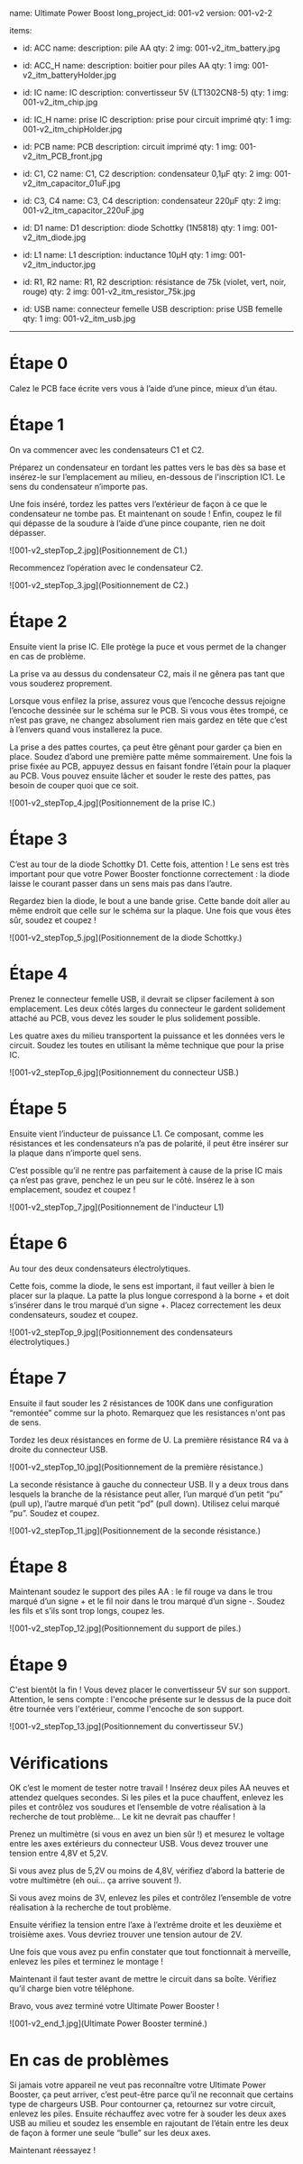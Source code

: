 name: Ultimate Power Boost
long_project_id: 001-v2
version: 001-v2-2

items:
  - id: ACC
    name:
    description: pile AA
    qty: 2
    img: 001-v2_itm_battery.jpg

  - id: ACC_H
    name:
    description: boitier pour piles AA
    qty: 1
    img: 001-v2_itm_batteryHolder.jpg
    
  - id: IC 
    name: IC
    description: convertisseur 5V (LT1302CN8-5)
    qty: 1
    img: 001-v2_itm_chip.jpg

  - id: IC_H
    name: prise IC
    description: prise pour circuit imprimé
    qty: 1
    img: 001-v2_itm_chipHolder.jpg

  - id: PCB
    name: PCB
    description: circuit imprimé
    qty: 1
    img: 001-v2_itm_PCB_front.jpg

  - id: C1, C2
    name: C1, C2
    description: condensateur 0,1µF
    qty: 2
    img: 001-v2_itm_capacitor_01uF.jpg

  - id: C3, C4
    name: C3, C4
    description: condensateur 220µF
    qty: 2
    img: 001-v2_itm_capacitor_220uF.jpg

  - id: D1
    name: D1
    description: diode Schottky (1N5818)
    qty: 1
    img: 001-v2_itm_diode.jpg

  - id: L1
    name: L1
    description: inductance 10µH
    qty: 1
    img: 001-v2_itm_inductor.jpg

  - id: R1, R2
    name: R1, R2
    description: résistance de 75k (violet, vert, noir, rouge)
    qty: 2
    img: 001-v2_itm_resistor_75k.jpg

  - id: USB
    name: connecteur femelle USB
    description: prise USB femelle
    qty: 1
    img: 001-v2_itm_usb.jpg

---

# Étape 0

Calez le PCB face écrite vers vous à l’aide d’une pince, mieux d’un
étau.

# Étape 1

On va commencer avec les condensateurs C1 et C2.

Préparez un condensateur en tordant les pattes vers le bas dès sa base
et insérez-le sur l’emplacement au milieu, en-dessous de l'inscription
IC1. Le sens du condensateur n’importe pas.

Une fois inséré, tordez les pattes vers l’extérieur de façon à ce que le
condensateur ne tombe pas. Et maintenant on soude ! Enfin, coupez le fil
qui dépasse de la soudure à l’aide d’une pince coupante, rien ne doit
dépasser.

![001-v2_stepTop_2.jpg](Positionnement de C1.)

Recommencez l’opération avec le condensateur C2.

![001-v2_stepTop_3.jpg](Positionnement de C2.)

# Étape 2

Ensuite vient la prise IC. Elle protège la puce et vous permet de la
changer en cas de problème.

La prise va au dessus du condensateur C2, mais il ne gênera pas tant que
vous souderez proprement.

Lorsque vous enfilez la prise, assurez vous que l’encoche dessus
rejoigne l’encoche dessinée sur le schéma sur le PCB. Si vous vous êtes
trompé, ce n’est pas grave, ne changez absolument rien mais gardez en
tête que c’est à l’envers quand vous installerez la puce.

La prise a des pattes courtes, ça peut être gênant pour garder ça bien
en place. Soudez d’abord une première patte même sommairement. Une fois
la prise fixée au PCB, appuyez dessus en faisant fondre l’étain pour la
plaquer au PCB. Vous pouvez ensuite lâcher et souder le reste des
pattes, pas besoin de couper quoi que ce soit.

![001-v2_stepTop_4.jpg](Positionnement de la prise IC.)

# Étape 3

C’est au tour de la diode Schottky D1. Cette fois, attention ! Le sens
est très important pour que votre Power Booster fonctionne correctement
: la diode laisse le courant passer dans un sens mais pas dans l’autre.

Regardez bien la diode, le bout a une bande grise. Cette bande doit
aller au même endroit que celle sur le schéma sur la plaque. Une fois
que vous êtes sûr, soudez et coupez !

![001-v2_stepTop_5.jpg](Positionnement de la diode Schottky.)

# Étape 4

Prenez le connecteur femelle USB, il devrait se clipser facilement à son
emplacement. Les deux côtés larges du connecteur le gardent solidement
attaché au PCB, vous devez les souder le plus solidement possible.

Les quatre axes du milieu transportent la puissance et les données vers
le circuit. Soudez les toutes en utilisant la même technique que pour la
prise IC.

![001-v2_stepTop_6.jpg](Positionnement du connecteur USB.)

# Étape 5

Ensuite vient l’inducteur de puissance L1. Ce composant, comme les
résistances et les condensateurs n’a pas de polarité, il peut être
insérer sur la plaque dans n’importe quel sens.

C’est possible qu’il ne rentre pas parfaitement à cause de la prise IC
mais ça n’est pas grave, penchez le un peu sur le côté. Insérez le à son
emplacement, soudez et coupez !

![001-v2_stepTop_7.jpg](Positionnement de l'inducteur L1)

# Étape 6

Au tour des deux condensateurs électrolytiques.

Cette fois, comme la diode, le sens est important, il faut veiller à
bien le placer sur la plaque. La patte la plus longue correspond à la
borne + et doit s’insérer dans le trou marqué d’un signe +. Placez
correctement les deux condensateurs, soudez et coupez.

![001-v2_stepTop_9.jpg](Positionnement des condensateurs électrolytiques.)

# Étape 7

Ensuite il faut souder les 2 résistances de 100K dans une configuration
“remontée” comme sur la photo. Remarquez que les resistances n'ont pas
de sens.

Tordez les deux résistances en forme de U. La première résistance R4 va à droite du connecteur USB.

![001-v2_stepTop_10.jpg](Positionnement de la première résistance.)

La seconde résistance à gauche du connecteur USB. Il y a deux trous dans
lesquels la branche de la résistance peut aller, l’un marqué d’un petit
“pu” (pull up), l’autre marqué d’un petit “pd” (pull down). Utilisez
celui marqué “pu”. Soudez et coupez.

![001-v2_stepTop_11.jpg](Positionnement de la seconde résistance.)

# Étape 8

Maintenant soudez le support des piles AA : le fil rouge va dans le trou
marqué d’un signe + et le fil noir dans le trou marqué d’un signe -.
Soudez les fils et s’ils sont trop longs, coupez les.

![001-v2_stepTop_12.jpg](Positionnement du support de piles.)

# Étape 9

C'est bientôt la fin ! Vous devez placer le convertisseur 5V sur son
support. Attention, le sens compte : l'encoche présente sur le dessus de
la puce doit être tournée vers l'extérieur, comme l'encoche de son
support.

![001-v2_stepTop_13.jpg](Positionnement du convertisseur 5V.)

# Vérifications

OK c’est le moment de tester notre travail ! Insérez deux piles AA
neuves et attendez quelques secondes. Si les piles et la puce chauffent,
enlevez les piles et contrôlez vos soudures et l’ensemble de votre
réalisation à la recherche de tout problème… Le kit ne devrait pas
chauffer !

Prenez un multimètre (si vous en avez un bien sûr !) et mesurez le
voltage entre les axes extérieurs du connecteur USB. Vous devez trouver
une tension entre 4,8V et 5,2V.

Si vous avez plus de 5,2V ou moins de 4,8V, vérifiez d’abord la batterie
de votre multimètre (eh oui… ça arrive souvent !).

Si vous avez moins de 3V, enlevez les piles et contrôlez l’ensemble de
votre réalisation à la recherche de tout problème.

Ensuite vérifiez la tension entre l’axe à l’extrême droite et les
deuxième et troisième axes. Vous devriez trouver une tension autour de
2V.

Une fois que vous avez pu enfin constater que tout fonctionnait à
merveille, enlevez les piles et terminez le montage !

Maintenant il faut tester avant de mettre le circuit dans sa boîte.
Vérifiez qu’il charge bien votre téléphone.

Bravo, vous avez terminé votre Ultimate Power Booster !

![001-v2_end_1.jpg](Ultimate Power Booster terminé.)

# En cas de problèmes

Si jamais votre appareil ne veut pas reconnaître votre Ultimate Power
Booster, ça peut arriver, c’est peut-être parce qu’il ne reconnait que
certains type de chargeurs USB. Pour contourner ça, retournez sur votre
circuit, enlevez les piles. Ensuite réchauffez avec votre fer à souder
les deux axes USB au milieu et soudez les ensemble en rajoutant de
l’étain entre les deux de façon à former une seule “bulle” sur les deux
axes.

Maintenant réessayez !
